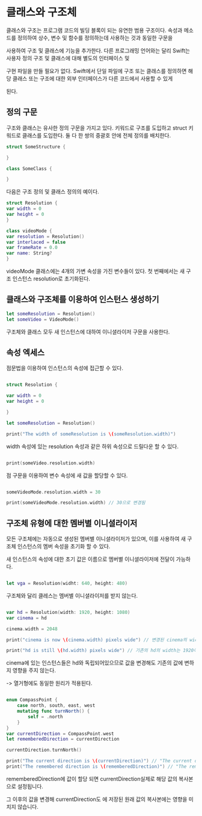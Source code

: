 클래스와 구조체
===

클래스와 구조는 프로그램 코드의 빌딩 블록이 되는 유연한 범용 구조이다. 속성과 메소드를 정의하여 상수, 변수 및 함수를 정의하는데 사용하는 것과 동일한 구문을    

사용하여 구조 및 클래스에 기능을 추가한다. 다른 프로그래밍 언어와는 달리 Swift는 사용자 정의 구조 및 클래스에 대해 별도의 인터페이스 및 

구현 파일을 만들 필요가 없다. Swift에서 단일 파일에 구조 또는 클래스를 정의하면 해당 클래스 또는 구조에 대한 외부 인터페이스가 다른 코드에서 사용할 수 있게 

된다.     

정의 구문 
---

구조와 클래스는 유사한 정의 구문을 가지고 있다. 키워드로 구조를 도입하고 struct 키워드로 클래스를 도입한다. 둘 다 한 쌍의 중괄호 안에 전체 정의를 배치한다.   

```swift
struct SomeStructure {

}

class SomeClass {

}

```

다음은 구조 정의 및 클래스 정의의 예이다.   

```swift 
struct Resolution {
var width = 0
var height = 0 
}

class videoMode {
var resolution = Resolution()
var interlaced = false 
var frameRate = 0.0 
var name: String?
}

```

videoMode 클래스에는 4개의 가변 속성을 가진 변수들이 있다. 첫 번째에서는 새 구조 인스턴스 resolution로 초기화된다.   

클래스와 구조체를 이용하여 인스턴스 생성하기 
---

```swift
let someResolution = Resolution()
let someVideo = VideoMode()
```

구조체와 클래스 모두 새 인스턴스에 대하여 이니셜라이저 구문을 사용한다. 

속성 엑세스 
---

점문법을 이용하여 인스턴스의 속성에 접근할 수 있다. 

```swift

struct Resolution {

var width = 0
var height = 0 

}

let someResolution = Resolution()

print("The width of someResolution is \(someResolution.width)")

```

width 속성에 있는 resolution 속성과 같은 하위 속성으로 드릴다운 할 수 있다. 

```swift

print(someVideo.resolution.width)

```

점 구문을 이용하여 변수 속성에 새 값을 할당할 수 있다. 

```swift

someVideoMode.resolution.width = 30

print(someVideoMode.resolution.width) // 30으로 변경됨

```

구조체 유형에 대한 멤버별 이니셜라이저 
---

모든 구조체에는 자동으로 생성된 멤버별 이니셜라이저가 있으며, 이를 사용하여 새 구조체 인스턴스의 멤버 속성을 초기화 할 수 있다.   

새 인스턴스의 속성에 대한 초기 값은 이름으로 멤버별 이니셜라이저에 전달이 가능하다.   

```swift 

let vga = Resolution(widht: 640, height: 480)

```

구조체와 달리 클레스는 멤버별 이니셜라이저를 받지 않는다.

```swift

var hd = Resolution(width: 1920, height: 1080)
var cinema = hd

cinema.width = 2048

print("cinema is now \(cinema.width) pixels wide") // 변경된 cinema의 width는 2048이다.

print("hd is still \(hd.width) pixels wide") // 기존의 hd의 width는 1920이다.

```

cinema에 있는 인스턴스들은 hd와 독립되어있으므로 값을 변경해도 기존의 값에 변하지 영향을 주지 않는다. 

-> 열거형에도 동일한 원리가 적용된다.   

```swift

enum CompassPoint {
    case north, south, east, west
    mutating func turnNorth() {
        self = .north
    }
}
var currentDirection = CompassPoint.west
let rememberedDirection = currentDirection

currentDirection.turnNorth()

print("The current direction is \(currentDirection)") // "The current direction is north"
print("The remembered direction is \(rememberedDirection)") // "The remembered direction is west"

```

rememberedDirection에 값이 할당 되면 currentDirection실제로 해당 값의 복사본으로 설정됩니다. 

그 이후의 값을 변경해 currentDirection도 에 저장된 원래 값의 복사본에는 영향을 미치지 않습니다.








